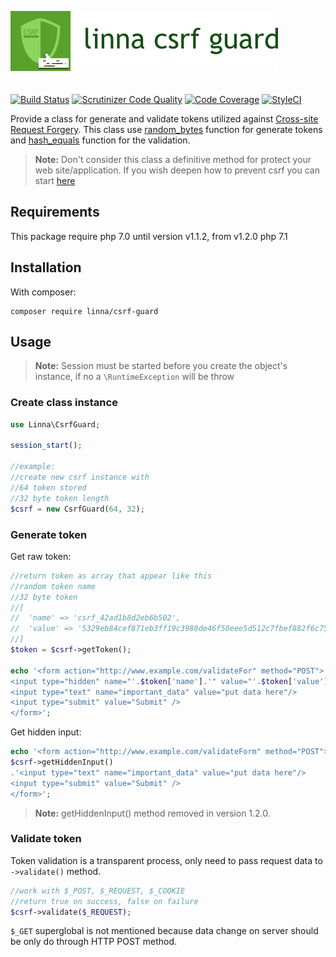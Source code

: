 ![Linna Array](logo-csrf.png)
<br/>
<br/>
<br/>
[![Build Status](https://travis-ci.org/linna/csrf-guard.svg?branch=master)](https://travis-ci.org/linna/csrf-guard)
[![Scrutinizer Code Quality](https://scrutinizer-ci.com/g/linna/csrf-guard/badges/quality-score.png?b=master)](https://scrutinizer-ci.com/g/linna/csrf-guard/?branch=master)
[![Code Coverage](https://scrutinizer-ci.com/g/linna/csrf-guard/badges/coverage.png?b=master)](https://scrutinizer-ci.com/g/linna/csrf-guard/?branch=master)
[![StyleCI](https://styleci.io/repos/96569592/shield?branch=master&style=flat)](https://styleci.io/repos/96569592)


Provide a class for generate and validate tokens utilized against [Cross-site Request Forgery](https://www.owasp.org/index.php/Cross-Site_Request_Forgery_(CSRF)). 
This class use [random_bytes](http://php.net/manual/en/function.random-bytes.php) function for generate tokens and 
[hash_equals](http://php.net/manual/en/function.hash-equals.php) function for the validation.
> **Note:** Don't consider this class a definitive method for protect your web site/application. If you wish deepen 
how to prevent csrf you can start [here](https://www.owasp.org/index.php/Cross-Site_Request_Forgery_(CSRF)_Prevention_Cheat_Sheet)

## Requirements
This package require php 7.0 until version v1.1.2, from v1.2.0 php 7.1

## Installation
With composer:
```
composer require linna/csrf-guard
```

## Usage

> **Note:** Session must be started before you create the object's instance, 
if no a `\RuntimeException` will be throw

### Create class instance
```php
use Linna\CsrfGuard;

session_start();

//example:
//create new csrf instance with
//64 token stored
//32 byte token length
$csrf = new CsrfGuard(64, 32);
```

### Generate token

Get raw token:
```php
//return token as array that appear like this
//random token name
//32 byte token
//[
//  'name' => 'csrf_42ad1b8d2eb6b502',
//  'value' => '5329eb84cef871eb3ff19c3980de46f50eee5d512c7fbef882f6c75d4e2943b7'
//]
$token = $csrf->getToken();

echo '<form action="http://www.example.com/validateFor" method="POST">
<input type="hidden" name="'.$token['name'].'" value="'.$token['value'].'" />
<input type="text" name="important_data" value="put data here"/>
<input type="submit" value="Submit" />
</form>';
```

Get hidden input:
```php
echo '<form action="http://www.example.com/validateForm" method="POST">'.
$csrf->getHiddenInput()
.'<input type="text" name="important_data" value="put data here"/>
<input type="submit" value="Submit" />
</form>';
```
> **Note:** getHiddenInput() method removed in version 1.2.0.

### Validate token
Token validation is a transparent process, only need to pass request data to `->validate()` method.
```php
//work with $_POST, $_REQUEST, $_COOKIE
//return true on success, false on failure
$csrf->validate($_REQUEST);
```

`$_GET` superglobal is not mentioned because data change on server should be only do through HTTP POST method.
